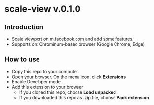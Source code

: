 # scale-view v.0.1.0
## Introduction
- Scale viewport on m.facebook.com and add some features.
- Supports on: Chrominum-based browser (Google Chrome, Edge)
## How to use
- Copy this repo to your computer.
- Open your browser. On the menu icon, click **Extensions** 
- Enable Developer mode
- Add this extension to your browser
    + If you cloned this repo, choose **Load unpacked**
    + If you downloaded this repo as .zip file, choose **Pack extension**
